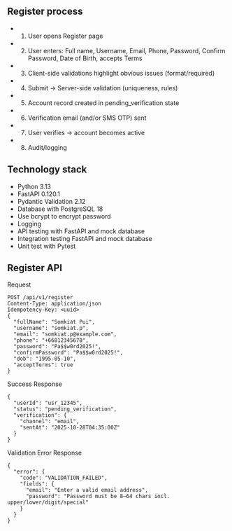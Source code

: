 ## Register process 
* 1. User opens Register page 
* 2. User enters: Full name, Username, Email, Phone, Password, Confirm Password, Date of Birth, accepts Terms
* 3. Client-side validations highlight obvious issues (format/required) 
* 4. Submit → Server-side validation (uniqueness, rules)
* 5. Account record created in pending_verification state
* 6. Verification email (and/or SMS OTP) sent 
* 7. User verifies → account becomes active 
* 8. Audit/logging

## Technology stack
* Python 3.13
* FastAPI 0.120.1
* Pydantic Validation 2.12
* Database with PostgreSQL 18
* Use bcrypt to encrypt password
* Logging
* API testing with FastAPI and mock database
* Integration testing FastAPI and mock database
* Unit test with Pytest

## Register API

Request
```
POST /api/v1/register
Content-Type: application/json
Idempotency-Key: <uuid>
{
  "fullName": "Somkiat Pui",
  "username": "somkiat.p",
  "email": "somkiat.p@example.com",
  "phone": "+66812345678",
  "password": "Pa$$w0rd2025!",
  "confirmPassword": "Pa$$w0rd2025!",
  "dob": "1995-05-10",
  "acceptTerms": true
}
```

Success Response
```
{
  "userId": "usr_12345",
  "status": "pending_verification",
  "verification": {
    "channel": "email",
    "sentAt": "2025-10-28T04:35:00Z"
  }
}
```

Validation Error Response
```
{
  "error": {
    "code": "VALIDATION_FAILED",
    "fields": {
      "email": "Enter a valid email address",
      "password": "Password must be 8–64 chars incl. upper/lower/digit/special"
    }
  }
}
```
